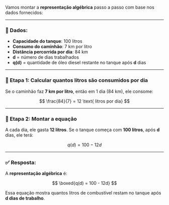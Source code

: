Vamos montar a **representação algébrica** passo a passo com base nos dados fornecidos:

---

### 🔹 Dados:

* **Capacidade do tanque**: 100 litros
* **Consumo do caminhão**: 7 km por litro
* **Distância percorrida por dia**: 84 km
* **d** = número de dias trabalhados
* **q(d)** = quantidade de óleo diesel restante no tanque após **d** dias

---

### 🔹 Etapa 1: Calcular quantos litros são consumidos por dia

Se o caminhão faz **7 km por litro**, então em 1 dia (84 km), ele consome:

$$
\frac{84}{7} = 12 \text{ litros por dia}
$$

---

### 🔹 Etapa 2: Montar a equação

A cada dia, ele gasta **12 litros**. Se o tanque começa com **100 litros**, após **d** dias, ele terá:

$$
q(d) = 100 - 12d
$$

---

### ✅ Resposta:

A **representação algébrica** é:

$$
\boxed{q(d) = 100 - 12d}
$$

Essa equação mostra quantos litros de combustível restam no tanque após **d dias de trabalho**.
